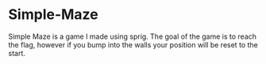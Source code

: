# Simple-Maze
Simple Maze is a game I made using sprig. The goal of the game is to reach the flag, however if you bump into the walls your position will be reset to the start.
